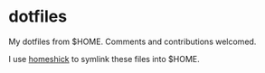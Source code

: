dotfiles
========

My dotfiles from $HOME. Comments and contributions welcomed.

I use [homeshick](https://github.com/andsens/homeshick) to symlink these files
into $HOME.
